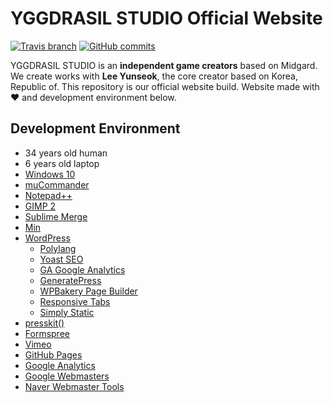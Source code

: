 # YGGDRASIL STUDIO Official Website
[![Travis branch](https://img.shields.io/travis/YGGDRASIL-STUDIO/YGGDRASIL-STUDIO.github.io/master.svg)](https://travis-ci.org/YGGDRASIL-STUDIO/YGGDRASIL-STUDIO.github.io) [![GitHub commits](https://img.shields.io/github/commits-since/YGGDRASIL-STUDIO/YGGDRASIL-STUDIO.github.io/0586c4d.svg)](https://github.com/YGGDRASIL-STUDIO/YGGDRASIL-STUDIO.github.io/commits/master)

YGGDRASIL STUDIO is an **independent game creators** based on Midgard. We create works with **Lee Yunseok**, the core creator based on Korea, Republic of. This repository is our official website build. Website made with ❤ and development environment below.

## Development Environment
- 34 years old human
- 6 years old laptop
- [Windows 10](https://www.microsoft.com/windows/get-windows-10)
- [muCommander](http://www.mucommander.com/)
- [Notepad++](http://notepad-plus-plus.org)
- [GIMP 2](https://www.gimp.org/)
- [Sublime Merge](https://www.sublimemerge.com/)
- [Min](https://minbrowser.github.io)
- [WordPress](https://www.wordpress.org)
    - [Polylang](https://polylang.pro/)
    - [Yoast SEO](https://yoast.com/wordpress/plugins/seo/)
    - [GA Google Analytics](https://plugin-planet.com/ga-google-analytics-pro/)
    - [GeneratePress](https://generatepress.com/)
    - [WPBakery Page Builder](https://wpbakery.com/)
    - [Responsive Tabs](https://wpdarko.com/items/responsive-tabs-pro/)
    - [Simply Static](https://wordpress.org/plugins/simply-static/)
- [presskit()](http://dopresskit.com/)
- [Formspree](https://formspree.io/)
- [Vimeo](https://vimeo.com/)
- [GitHub Pages](https://pages.github.com/)
- [Google Analytics](https://analytics.google.com/analytics/web/)
- [Google Webmasters](https://www.google.com/webmasters/)
- [Naver Webmaster Tools](https://webmastertool.naver.com/)
